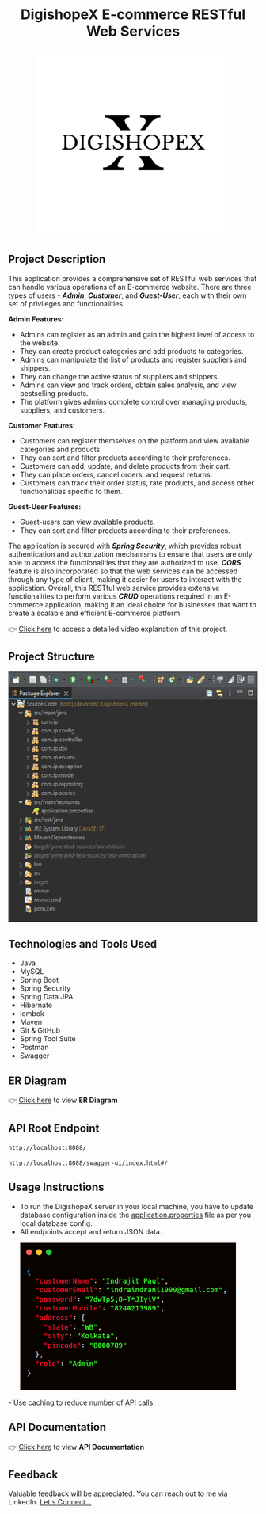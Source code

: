 <h1 align="center">DigishopeX E-commerce RESTful Web Services</h1>

<p align="center">
  <img width="390" height="380" src="https://github.com/ipaul1996/DigishopeX/blob/master/Resources/DigishopeX%20Logo.png">
</p>

## Project Description
This application provides a comprehensive set of RESTful web services that can handle various operations of an E-commerce website. There are three types of users - **_Admin_**, **_Customer_**, and **_Guest-User_**, each with their own set of privileges and functionalities.

**Admin Features:**
- Admins can register as an admin and gain the highest level of access to the website.
- They can create product categories and add products to categories.
- Admins can manipulate the list of products and register suppliers and shippers.
- They can change the active status of suppliers and shippers.
- Admins can view and track orders, obtain sales analysis, and view bestselling products.
- The platform gives admins complete control over managing products, suppliers, and customers.

**Customer Features:**
- Customers can register themselves on the platform and view available categories and products.
- They can sort and filter products according to their preferences.
- Customers can add, update, and delete products from their cart.
- They can place orders, cancel orders, and request returns.
- Customers can track their order status, rate products, and access other functionalities specific to them.


**Guest-User Features:**
- Guest-users can view available products.
- They can sort and filter products according to their preferences.

The application is secured with **_Spring Security_**, which provides robust authentication and authorization mechanisms to ensure that users are only able to access the functionalities that they are authorized to use. **_CORS_** feature is also incorporated so that the web services can be accessed through any type of client, making it easier for users to interact with the application.
Overall, this RESTful web service provides extensive functionalities to perform various **_CRUD_** operations required in an E-commerce application, making it an ideal choice for businesses that want to create a scalable and efficient E-commerce platform.

👉 [Click here]() to access a detailed video explanation of this project.

## Project Structure

<p align="left">
  <img width="554" height="506" src="https://github.com/ipaul1996/DigishopeX/blob/master/Resources/project_structure.PNG">
</p>


## Technologies and Tools Used 

- Java
- MySQL
- Spring Boot
- Spring Security
- Spring Data JPA
- Hibernate
- lombok
- Maven
- Git & GitHub
- Spring Tool Suite
- Postman
- Swagger


## ER Diagram
👉 [Click here](https://github.com/ipaul1996/DigishopeX/blob/master/Resources/er4.png) to view **ER Diagram**


## API Root Endpoint
`http://localhost:8088/`

`http://localhost:8088/swagger-ui/index.html#/`

## Usage Instructions
- To run the DigishopeX server in your local machine, you have to update database configuration inside the [application.properties](https://github.com/ipaul1996/DigishopeX/blob/master/Resources/application.properties) file as per you local database config.
- All endpoints accept and return JSON data. <p align="left">
  <img width="436" height="297" src="https://github.com/ipaul1996/DigishopeX/blob/master/Resources/json_snippet.PNG">
</p>
- Use caching to reduce number of API calls.

## API Documentation
👉 [Click here](https://github.com/ipaul1996/DigishopeX/blob/master/Resources/DigishopeX-api-documentation.pdf) to view **API Documentation**


## Feedback
Valuable feedback will be appreciated.
You can reach out to me via LinkedIn.
[Let's Connect...](https://www.linkedin.com/in/indrajitpaul1996/)


